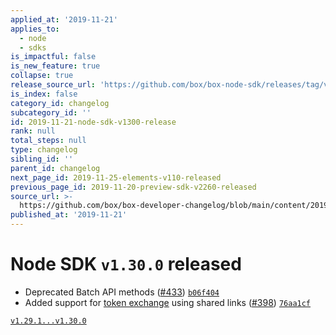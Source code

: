 ```yaml
---
applied_at: '2019-11-21'
applies_to:
  - node
  - sdks
is_impactful: false
is_new_feature: true
collapse: true
release_source_url: 'https://github.com/box/box-node-sdk/releases/tag/v1.30.0'
is_index: false
category_id: changelog
subcategory_id: ''
id: 2019-11-21-node-sdk-v1300-release
rank: null
total_steps: null
type: changelog
sibling_id: ''
parent_id: changelog
next_page_id: 2019-11-25-elements-v110-released
previous_page_id: 2019-11-20-preview-sdk-v2260-released
source_url: >-
  https://github.com/box/box-developer-changelog/blob/main/content/2019/11-21-node-sdk-v1300-release.md
published_at: '2019-11-21'
---
```

# Node SDK `v1.30.0` released

* Deprecated Batch API methods ([#433](https://github.com/box/box-node-sdk/pull/433)) [`b06f404`](https://github.com/box/box-node-sdk/commit/b06f404)
* Added support for [token exchange](./lib/box-client.js#L495) using shared links ([#398](https://github.com/box/box-node-sdk/pull/398)) [`76aa1cf`](https://github.com/box/box-node-sdk/commit/76aa1cf)

[`v1.29.1...v1.30.0`](https://github.com/box/box-node-sdk/compare/`v1.29.1...v1.30.0`)
